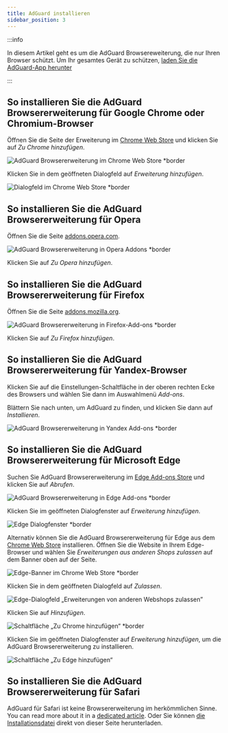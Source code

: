 ```yaml
---
title: AdGuard installieren
sidebar_position: 3
---
```


:::info

In diesem Artikel geht es um die AdGuard Browsereweiterung, die nur Ihren Browser schützt. Um Ihr gesamtes Gerät zu schützen, [laden Sie die AdGuard-App herunter](https://agrd.io/download-kb-adblock)

:::

## So installieren Sie die AdGuard Browsererweiterung für Google Chrome oder Chromium-Browser

Öffnen Sie die Seite der Erweiterung im [Chrome Web Store](https://agrd.io/extension_chrome) und klicken Sie auf *Zu Chrome hinzufügen*.

![AdGuard Browsererweiterung im Chrome Web Store *border](https://cdn.adtidy.org/content/Kb/ad_blocker/browser_extension/ad_blocker_browser_extension_chrome.png)

Klicken Sie in dem geöffneten Dialogfeld auf *Erweiterung hinzufügen*.

![Dialogfeld im Chrome Web Store *border](https://cdn.adtidy.org/content/Kb/ad_blocker/browser_extension/ad_blocker_browser_extension_chrome1.png)

## So installieren Sie die AdGuard Browsererweiterung für Opera

Öffnen Sie die Seite [addons.opera.com](https://agrd.io/extension_opera).

![AdGuard Browsererweiterung in Opera Addons *border](https://cdn.adtidy.org/content/Kb/ad_blocker/browser_extension/ad_blocker_browser_extension_opera.png)

Klicken Sie auf *Zu Opera hinzufügen*.

## So installieren Sie die AdGuard Browsererweiterung für Firefox

Öffnen Sie die Seite [addons.mozilla.org](https://agrd.io/extension_firefox).

![AdGuard Browsererweiterung in Firefox-Add-ons *border](https://cdn.adtidy.org/content/Kb/ad_blocker/browser_extension/ad_blocker_browser_extension_firefox.png)

Klicken Sie auf *Zu Firefox hinzufügen*.

## So installieren Sie die AdGuard Browsererweiterung für Yandex-Browser

Klicken Sie auf die Einstellungen-Schaltfläche in der oberen rechten Ecke des Browsers und wählen Sie dann im Auswahlmenü *Add-ons*.

Blättern Sie nach unten, um AdGuard zu finden, und klicken Sie dann auf *Installieren*.

![AdGuard Browsererweiterung in Yandex Add-ons *border](https://cdn.adtidy.org/content/Kb/ad_blocker/browser_extension/ad_blocker_browser_extension_yandex.png)

## So installieren Sie die AdGuard Browsererweiterung für Microsoft Edge

Suchen Sie AdGuard Browsererweiterung im [Edge Add-ons Store](https://agrd.io/extension_edge) und klicken Sie auf *Abrufen*.

![AdGuard Browsererweiterung in Edge Add-ons *border](https://cdn.adtidy.org/content/Kb/ad_blocker/browser_extension/ad_blocker_browser_extension_edge.png)

Klicken Sie im geöffneten Dialogfenster auf *Erweiterung hinzufügen*.

![Edge Dialogfenster *border](https://cdn.adtidy.org/content/Kb/ad_blocker/browser_extension/ad_blocker_browser_extension_edge1.png)

Alternativ können Sie die AdGuard Browsererweiterung für Edge aus dem [Chrome Web Store](https://agrd.io/extension_chrome) installieren. Öffnen Sie die Website in Ihrem Edge-Browser und wählen Sie *Erweiterungen aus anderen Shops zulassen* auf dem Banner oben auf der Seite.

![Edge-Banner im Chrome Web Store *border](https://cdn.adtidy.org/content/Kb/ad_blocker/browser_extension/edge_banner.jpg)

Klicken Sie in dem geöffneten Dialogfeld auf *Zulassen*.

![Edge-Dialogfeld „Erweiterungen von anderen Webshops zulassen”](https://cdn.adtidy.org/content/Kb/ad_blocker/browser_extension/allow_from_stores.jpg)

Klicken Sie auf *Hinzufügen*.

![Schaltfläche „Zu Chrome hinzufügen“ *border](https://cdn.adtidy.org/content/Kb/ad_blocker/browser_extension/add_to_chrome.jpg)

Klicken Sie im geöffneten Dialogfenster auf *Erweiterung hinzufügen*, um die AdGuard Browsererweiterung zu installieren.

![Schaltfläche „Zu Edge hinzufügen“](https://cdn.adtidy.org/content/Kb/ad_blocker/browser_extension/add_to_edge.jpg)

## So installieren Sie die AdGuard Browsererweiterung für Safari

AdGuard für Safari ist keine Browsererweiterung im herkömmlichen Sinne. You can read more about it in a [dedicated article](/adguard-for-safari/features/general). Oder Sie können [die Installationsdatei](https://agrd.io/safari_release) direkt von dieser Seite herunterladen.
